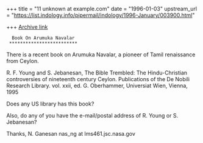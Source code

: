 +++
title = "11 unknown at example.com"
date = "1996-01-03"
upstream_url = "https://list.indology.info/pipermail/indology/1996-January/003900.html"

+++
[Archive link](https://list.indology.info/pipermail/indology/1996-January/003900.html)

      Book On Arumuka Navalar
     *************************

There is a recent book on Arumuka Navalar, a pioneer of Tamil
renaissance from Ceylon.

R. F. Young and S. Jebanesan, The Bible Trembled: The Hindu-Christian
controversies of nineteenth century Ceylon.
Publications of the De Nobili Research Library. vol. xxii, ed. G. Oberhammer,
Universiat Wien, Vienna, 1995

Does any US library has this book?

Also, do any of you have the e-mail/postal address of
R. Young or S. Jebanesan?

Thanks,
N. Ganesan
nas_ng at lms461.jsc.nasa.gov







